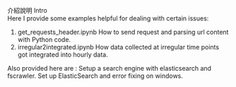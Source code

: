 <bold>介紹說明 Intro  
Here I provide some examples helpful for dealing with certain issues:
1. get_requests_header.ipynb 
   How to send request and parsing url content with Python code.
2. irregular2integrated.ipynb
   How data collected at irregular time points got integrated into hourly data.

Also provided here are :
Setup a search engine with elasticsearch and fscrawler.
Set up ElasticSearch and error fixing on windows.
